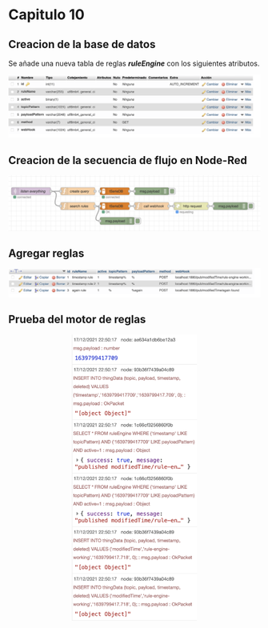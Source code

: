 # Capitulo 10
## Creacion de la base de datos
Se añade una nueva tabla de reglas ***ruleEngine*** con los siguientes atributos.

<p align="center">
  <img src="https://github.com/Javozz/IoT/blob/main/Capitulo%2010/imagenes/Estructura%20BD.png" width="950" title="hover text">
</p>

## Creacion de la secuencia de flujo en Node-Red

<p align="center">
  <img src="https://github.com/Javozz/IoT/blob/main/Capitulo%2010/imagenes/Rules.png" width="950" title="hover text">
</p>

## Agregar reglas

<p align="center">
  <img src="https://github.com/Javozz/IoT/blob/main/Capitulo%2010/imagenes/BD.png" width="950" title="hover text">
</p>

## Prueba del motor de reglas
<p align="center">
  <img src="https://github.com/Javozz/IoT/blob/main/Capitulo%2010/imagenes/debug.png" width="250" title="hover text">
</p>
